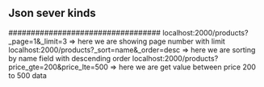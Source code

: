 ## Json sever kinds

##################################
localhost:2000/products?_page=1&_limit=3   => here we are showing page number with limit
localhost:2000/products?_sort=name&_order=desc   => here we are sorting by name field with descending order
localhost:2000/products?price_gte=200&price_lte=500   => here we are get value between price 200 to 500 data




